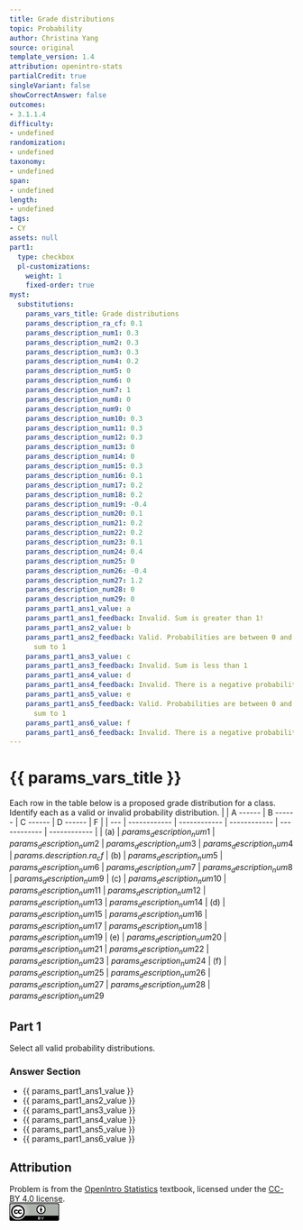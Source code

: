 ```yaml
---
title: Grade distributions
topic: Probability
author: Christina Yang
source: original
template_version: 1.4
attribution: openintro-stats
partialCredit: true
singleVariant: false
showCorrectAnswer: false
outcomes:
- 3.1.1.4
difficulty:
- undefined
randomization:
- undefined
taxonomy:
- undefined
span:
- undefined
length:
- undefined
tags:
- CY
assets: null
part1:
  type: checkbox
  pl-customizations:
    weight: 1
    fixed-order: true
myst:
  substitutions:
    params_vars_title: Grade distributions
    params_description_ra_cf: 0.1
    params_description_num1: 0.3
    params_description_num2: 0.3
    params_description_num3: 0.3
    params_description_num4: 0.2
    params_description_num5: 0
    params_description_num6: 0
    params_description_num7: 1
    params_description_num8: 0
    params_description_num9: 0
    params_description_num10: 0.3
    params_description_num11: 0.3
    params_description_num12: 0.3
    params_description_num13: 0
    params_description_num14: 0
    params_description_num15: 0.3
    params_description_num16: 0.1
    params_description_num17: 0.2
    params_description_num18: 0.2
    params_description_num19: -0.4
    params_description_num20: 0.1
    params_description_num21: 0.2
    params_description_num22: 0.2
    params_description_num23: 0.1
    params_description_num24: 0.4
    params_description_num25: 0
    params_description_num26: -0.4
    params_description_num27: 1.2
    params_description_num28: 0
    params_description_num29: 0
    params_part1_ans1_value: a
    params_part1_ans1_feedback: Invalid. Sum is greater than 1!
    params_part1_ans2_value: b
    params_part1_ans2_feedback: Valid. Probabilities are between 0 and 1, and they
      sum to 1
    params_part1_ans3_value: c
    params_part1_ans3_feedback: Invalid. Sum is less than 1
    params_part1_ans4_value: d
    params_part1_ans4_feedback: Invalid. There is a negative probability
    params_part1_ans5_value: e
    params_part1_ans5_feedback: Valid. Probabilities are between 0 and 1, and they
      sum to 1
    params_part1_ans6_value: f
    params_part1_ans6_feedback: Invalid. There is a negative probability
---
```

# {{ params_vars_title }}
Each row in the table below is a proposed grade distribution for a class. Identify each as a valid or invalid probability distribution.
|  |  A ------   |  B ------  |  C ------  |  D ------  |  F |
| --- | ------------ | ------------ | ------------ | ------------ | ------------ |
| (a) | ${{ params_description_num1 }}$   | ${{ params_description_num2 }}$   | ${{ params_description_num3 }}$   | ${{ params_description_num4 }}$   | ${{ params.description.ra_cf }}$
| (b) | ${{ params_description_num5 }}$     | ${{ params_description_num6 }}$     | ${{ params_description_num7 }}$     | ${{ params_description_num8 }}$     | ${{ params_description_num9 }}$
| (c) | ${{ params_description_num10 }}$   | ${{ params_description_num11 }}$   | ${{ params_description_num12 }}$   | ${{ params_description_num13 }}$     | ${{ params_description_num14 }}$
| (d) | ${{ params_description_num15 }}$   | ${{ params_description_num16 }}$   | ${{ params_description_num17 }}$   | ${{ params_description_num18 }}$   | ${{ params_description_num19 }}$
| (e) | ${{ params_description_num20 }}$   | ${{ params_description_num21 }}$   | ${{ params_description_num22 }}$   | ${{ params_description_num23 }}$   | ${{ params_description_num24 }}$
| (f) | ${{ params_description_num25 }}$     | ${{ params_description_num26 }}$  | ${{ params_description_num27 }}$   | ${{ params_description_num28 }}$     | ${{ params_description_num29 }}$

## Part 1

Select all valid probability distributions.

### Answer Section

- {{ params_part1_ans1_value }}
- {{ params_part1_ans2_value }}
- {{ params_part1_ans3_value }}
- {{ params_part1_ans4_value }}
- {{ params_part1_ans5_value }}
- {{ params_part1_ans6_value }}

## Attribution

Problem is from the [OpenIntro Statistics](https://openintro.org/book/os/) textbook, licensed under the [CC-BY 4.0 license](https://creativecommons.org/licenses/by/4.0/).<br>![Image representing the Creative Commons 4.0 BY license.](https://raw.githubusercontent.com/firasm/bits/master/by.png)